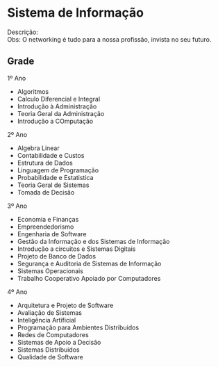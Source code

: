 Sistema de Informação
===================

Descrição:
<br />
Obs: O networking é tudo para a nossa profissão, invista no seu futuro.

## Grade

1º Ano 

<ul>
<li>Algoritmos</li>
<li>Calculo Diferencial e Integral</li>
<li>Introdução à Administração</li>
<li>Teoria Geral da Administração</li>
<li>Introdução a COmputação</li>
</ul>

2º Ano

<ul>
<li>Algebra Linear</li>
<li>Contabilidade e Custos</li>
<li>Estrutura de Dados</li>
<li>Linguagem de Programação</li>
<li>Probabilidade e Estatistica</li>
<li>Teoria Geral de Sistemas</li>
<li>Tomada de Decisão</li>
</ul>

3º Ano

<ul>
<li>Economia e Finanças</li>
<li>Empreendedorismo</li>
<li>Engenharia de Software</li>
<li>Gestão da Informação e dos Sistemas de Informação</li>
<li>Introdução a circuitos e Sistemas Digitais</li>
<li>Projeto de Banco de Dados</li>
<li>Segurança e Auditoria de Sistemas de Informação</li>
<li>Sistemas Operacionais</li>
<li>Trabalho Cooperativo Apoiado por Computadores</li>
</ul>

4º Ano

<ul>
<li>Arquitetura e Projeto de Software</li>
<li>Avaliação de Sistemas</li>
<li>Inteligência Artificial</li>
<li>Programação para Ambientes Distribuidos</li>
<li>Redes de Computadores</li>
<li>Sistemas de Apoio a Decisão</li>
<li>Sistemas Distribuidos</li>
<li>Qualidade de Software</li>
</ul>

